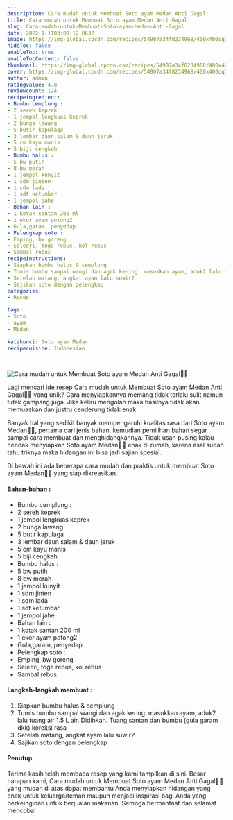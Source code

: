 ```yaml
---
description: Cara mudah untuk Membuat Soto ayam Medan Anti Gagal"
title: Cara mudah untuk Membuat Soto ayam Medan Anti Gagal
slug: Cara-mudah-untuk-Membuat-Soto-ayam-Medan-Anti-Gagal
date: 2022-1-1T03:09:12.063Z
image: https://img-global.cpcdn.com/recipes/54907a34f8234968/400x400cq70/photo.jpg
hideToc: false
enableToc: true
enableTocContent: false
thumbnail: https://img-global.cpcdn.com/recipes/54907a34f8234968/400x400cq70/photo.jpg
cover: https://img-global.cpcdn.com/recipes/54907a34f8234968/400x400cq70/photo.jpg
author: admin
ratingvalue: 4.8
reviewcount: 124
recipeingredient:
- Bumbu cemplung :
- 2 sereh keprek
- 1 jempol lengkuas keprek
- 2 bunga lawang
- 5 butir kapulaga
- 3 lembar daun salam & daun jeruk
- 5 cm kayu manis
- 5 biji cengkeh
- Bumbu halus :
- 5 bw putih
- 8 bw merah
- 1 jempol kunyit
- 1 sdm jinten
- 1 sdm lada
- 1 sdt ketumbar
- 1 jempol jahe
- Bahan lain :
- 1 kotak santan 200 ml
- 1 ekor ayam potong2
- Gula,garam, penyedap
- Pelengkap soto :
- Emping, bw goreng
- Seledri, toge rebus, kol rebus
- Sambal rebus
recipeinstructions:
- Siapkan bumbu halus & cemplung
- Tumis bumbu sampai wangi dan agak kering. masukkan ayam, aduk2 lalu tuang air 1.5 L air. Didihkan. Tuang santan dan bumbu (gula garam dkk) koreksi rasa
- Setelah matang, angkat ayam lalu suwir2
- Sajikan soto dengan pelengkap
categories:
- Resep

tags:
- Soto
- ayam
- Medan

katakunci: Soto ayam Medan
recipecuisine: Indonesian

---
```


![Cara mudah untuk Membuat Soto ayam Medan Anti Gagal👩‍🍳](https://img-global.cpcdn.com/recipes/54907a34f8234968/400x400cq70/photo.jpg)

Lagi mencari ide resep Cara mudah untuk Membuat Soto ayam Medan Anti Gagal👩‍🍳 yang unik? Cara menyiapkannya memang tidak terlalu sulit namun tidak gampang juga. Jika keliru mengolah maka hasilnya tidak akan memuaskan dan justru cenderung tidak enak.

Banyak hal yang sedikit banyak mempengaruhi kualitas rasa dari Soto ayam Medan👩‍🍳, pertama dari jenis bahan, kemudian pemilihan bahan segar sampai cara membuat dan menghidangkannya. Tidak usah pusing kalau hendak menyiapkan Soto ayam Medan👩‍🍳 enak di rumah, karena asal sudah tahu triknya maka hidangan ini bisa jadi sajian spesial.

Di bawah ini ada beberapa cara mudah dan praktis untuk membuat Soto ayam Medan👩‍🍳 yang siap dikreasikan.

<!--inarticleads1-->

#### Bahan-bahan :

- Bumbu cemplung :
- 2 sereh keprek
- 1 jempol lengkuas keprek
- 2 bunga lawang
- 5 butir kapulaga
- 3 lembar daun salam & daun jeruk
- 5 cm kayu manis
- 5 biji cengkeh
- Bumbu halus :
- 5 bw putih
- 8 bw merah
- 1 jempol kunyit
- 1 sdm jinten
- 1 sdm lada
- 1 sdt ketumbar
- 1 jempol jahe
- Bahan lain :
- 1 kotak santan 200 ml
- 1 ekor ayam potong2
- Gula,garam, penyedap
- Pelengkap soto :
- Emping, bw goreng
- Seledri, toge rebus, kol rebus
- Sambal rebus

<!--inarticleads2-->

#### Langkah-langkah membuat :

1. Siapkan bumbu halus & cemplung
1. Tumis bumbu sampai wangi dan agak kering. masukkan ayam, aduk2 lalu tuang air 1.5 L air. Didihkan. Tuang santan dan bumbu (gula garam dkk) koreksi rasa
1. Setelah matang, angkat ayam lalu suwir2
1. Sajikan soto dengan pelengkap

#### Penutup

Terima kasih telah membaca resep yang kami tampilkan di sini. Besar harapan kami, Cara mudah untuk Membuat Soto ayam Medan Anti Gagal👩‍🍳 yang mudah di atas dapat membantu Anda menyiapkan hidangan yang enak untuk keluarga/teman maupun menjadi inspirasi bagi Anda yang berkeinginan untuk berjualan makanan. Semoga bermanfaat dan selamat mencoba!